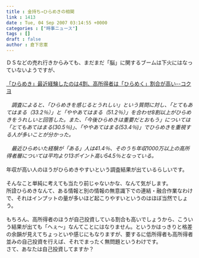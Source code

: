 ```yaml
---
title : 金持ち→ひらめきの相関
link : 1413
date : Tue, 04 Sep 2007 03:14:55 +0000
categories : ["時事ニュース"]
tags : []
draft : false
author : 倉下忠憲
---
```


ＤＳなどの売れ行きからみても、まだまだ「脳」に関するブームは下火にはなっていないようですが、<BR><BR><A HREF="http://japan.cnet.com/news/biz/story/0,2000056020,20355632,00.htm" TARGET="_blank">「ひらめき」最近経験したのは4割、高所得者は「ひらめく」割合が高い--コクヨ</A><BR><BR>　<I>調査によると、「ひらめきを感じるとうれしい」という質問に対し、「とてもあてはまる（33.2％）」と「ややあてはまる（51.2％）」を合わせ8割以上がひらめきをうれしいと回答した。また、「今後ひらめきは重要だとおもう」については「とてもあてはまる(30.5％)」、「ややあてはまる(53.4％)」でひらめきを重視する人が多いことが分かった。<BR><BR>　最近ひらめいた経験が「ある」人は41.4％、そのうち年収1000万以上の高所得者層については平均より13ポイント高い54.5％となっている。</I><BR><BR>年収が高い人のほうがひらめきやすいという調査結果が出ているらしいです。<BR><BR>そんなこと単純に考えても当たり前じゃないかな、なんて気がします。<BR>所詮ひらめきなんて、ある情報と別の情報の無意識下での連結・融合作業なわけで、それはインプットの量が多いほど起こりやすいというのはほぼ当然でしょう。<BR><BR>もちろん、高所得者のほうが自己投資している割合も高いでしょうから、こういう結果が出ても「へぇ～」なんてことにはなりません。というかはっきりと格差の余韻が見えてちょっといや感じにもなりますが、要するに低所得者も高所得者並みの自己投資を行えば、それでまったく無問題というわけです。<BR>さて、あなたは自己投資してますか？<br><br>
